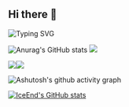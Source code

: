 ## Hi there 👋

![Typing SVG](https://readme-typing-svg.demolab.com/?lines=欢迎光临,z_z)

![Anurag's GitHub stats](https://github-readme-stats.vercel.app/api?username=luozhihao99)
![](https://stats.justsong.cn/api/github?username=luozhihao99&lang=zh-CN)

<div style="display: flex;">
  <img src="https://github-readme-stats.vercel.app/api?username=luozhihao99" />
  <img src="https://stats.justsong.cn/api/github?username=luozhihao99&lang=zh-CN" />
</div>

<!-- ![Top Langs](https://github-readme-stats.vercel.app/api/top-langs/?username=luozhihao99) -->

![Ashutosh's github activity graph](https://github-readme-activity-graph.vercel.app/graph?username=luozhihao99)

[![IceEnd's GitHub stats](https://github-immortality.vercel.app/api?username=luozhihao99)](https://github.com/IceEnd)

<!--
**luozhihao99/luozhihao99** is a ✨ _special_ ✨ repository because its `README.md` (this file) appears on your GitHub profile.

Here are some ideas to get you started:

- 🔭 I’m currently working on ...
- 🌱 I’m currently learning ...
- 👯 I’m looking to collaborate on ...
- 🤔 I’m looking for help with ...
- 💬 Ask me about ...
- 📫 How to reach me: ...
- 😄 Pronouns: ...
- ⚡ Fun fact: ...
-->
